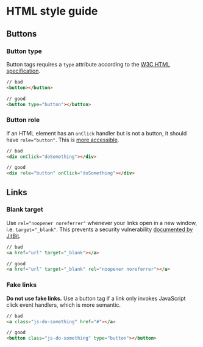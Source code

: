 # HTML style guide

## Buttons

### Button type

Button tags requires a `type` attribute according to the [W3C HTML specification](https://www.w3.org/TR/2011/WD-html5-20110525/the-button-element.html#dom-button-type).

```html
// bad
<button></button>

// good
<button type="button"></button>
```

### Button role

If an HTML element has an `onClick` handler but is not a button, it should have `role="button"`. This is [more accessible](https://developer.mozilla.org/en-US/docs/Web/Accessibility/ARIA/Roles/button_role).

```html
// bad
<div onClick="doSomething"></div>

// good
<div role="button" onClick="doSomething"></div>
```

## Links

### Blank target

Use `rel="noopener noreferrer"` whenever your links open in a new window, i.e. `target="_blank"`. This prevents a security vulnerability [documented by JitBit](https://www.jitbit.com/alexblog/256-targetblank---the-most-underestimated-vulnerability-ever/).

```html
// bad
<a href="url" target="_blank"></a>

// good
<a href="url" target="_blank" rel="noopener noreferrer"></a>
```

### Fake links

**Do not use fake links.** Use a button tag if a link only invokes JavaScript click event handlers, which is more semantic.

```html
// bad
<a class="js-do-something" href="#"></a>

// good
<button class="js-do-something" type="button"></button>
```
